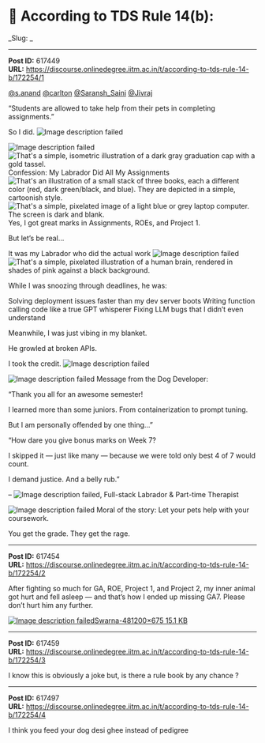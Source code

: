 # 📜 According to TDS Rule 14(b):
_Slug: _

---
**Post ID:** 617449  
**URL:** https://discourse.onlinedegree.iitm.ac.in/t/according-to-tds-rule-14-b/172254/1  

[@s.anand](/u/s.anand) [@carlton](/u/carlton) [@Saransh_Saini](/u/saransh_saini) [@Jivraj](/u/jivraj)


“Students are allowed to take help from their pets in completing assignments.”


So I did. ![Image description failed](https://emoji.discourse-cdn.com/google/man_tipping_hand.png?v=14)



[](#p-617449-confession-my-labrador-did-all-my-assignments-1)![Image description failed](https://emoji.discourse-cdn.com/google/dog_face.png?v=14)![That's a simple, isometric illustration of a dark gray graduation cap with a gold tassel.
](https://emoji.discourse-cdn.com/google/graduation_cap.png?v=14) Confession: My Labrador Did All My Assignments ![That's an illustration of a small stack of three books, each a different color (red, dark green/black, and blue).  They are depicted in a simple, cartoonish style.
](https://emoji.discourse-cdn.com/google/books.png?v=14)![That's a simple, pixelated image of a light blue or grey laptop computer.  The screen is dark and blank.
](https://emoji.discourse-cdn.com/google/laptop.png?v=14)
Yes, I got great marks in Assignments, ROEs, and Project 1.


But let’s be real…


It was my Labrador who did the actual work ![Image description failed](https://emoji.discourse-cdn.com/google/service_dog.png?v=14)![That's a simple, pixelated illustration of a human brain, rendered in shades of pink against a black background.
](https://emoji.discourse-cdn.com/google/brain.png?v=14)


While I was snoozing through deadlines, he was:



Solving deployment issues faster than my dev server boots
Writing function calling code like a true GPT whisperer
Fixing LLM bugs that I didn’t even understand

Meanwhile, I was just vibing in my blanket.


He growled at broken APIs.


I took the credit. ![Image description failed](https://emoji.discourse-cdn.com/google/nail_polish.png?v=14)



[](#p-617449-message-from-the-dog-developer-2)![Image description failed](https://emoji.discourse-cdn.com/google/loudspeaker.png?v=14) Message from the Dog Developer:

“Thank you all for an awesome semester!


I learned more than some juniors. From containerization to prompt tuning.


But I am personally offended by one thing…”




“How dare you give bonus marks on Week 7?


I skipped it — just like many — because we were told only best 4 of 7 would count.


I demand justice. And a belly rub.”


– ![Image description failed](https://emoji.discourse-cdn.com/google/dog_face.png?v=14), Full-stack Labrador & Part-time Therapist




[](#p-617449-moral-of-the-story-3)![Image description failed](https://emoji.discourse-cdn.com/google/paw_prints.png?v=14) Moral of the story:
Let your pets help with your coursework.


You get the grade. They get the rage.

---
**Post ID:** 617454  
**URL:** https://discourse.onlinedegree.iitm.ac.in/t/according-to-tds-rule-14-b/172254/2  

After fighting so much for GA, ROE, Project 1, and Project 2, my inner animal got hurt and fell asleep — and that’s how I ended up missing GA7. Please don’t hurt him any further.


[![Image description failed](https://europe1.discourse-cdn.com/flex013/uploads/iitm/original/3X/1/8/183ef38f17e30b59becd984de785226c7e94d8a6.avif)Swarna-481200×675 15.1 KB](https://europe1.discourse-cdn.com/flex013/uploads/iitm/original/3X/1/8/183ef38f17e30b59becd984de785226c7e94d8a6.avif)

---
**Post ID:** 617459  
**URL:** https://discourse.onlinedegree.iitm.ac.in/t/according-to-tds-rule-14-b/172254/3  

I know this is obviously a joke but, is there a rule book by any chance ?

---
**Post ID:** 617497  
**URL:** https://discourse.onlinedegree.iitm.ac.in/t/according-to-tds-rule-14-b/172254/4  

I think you feed your dog desi ghee instead of pedigree

